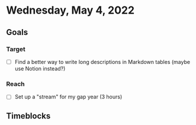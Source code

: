 # Wednesday, May 4, 2022

## Goals

### Target

- [ ] Find a better way to write long descriptions in Markdown tables (maybe use Notion instead?)

### Reach

- [ ] Set up a "stream" for my gap year (3 hours)

## Timeblocks
